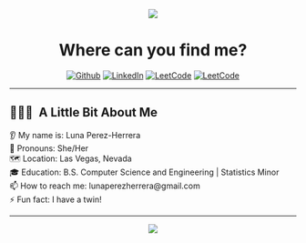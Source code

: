 <p align="center">
  <img src="https://capsule-render.vercel.app/api?text=Welcome!&fontColor=FFFFFF&animation=fadeIn&type=waving&color=gradient&height=100&fontAlignY=60&stroke=c2c2c2"/>
</p>

<h1 align="center">
  Where can you find me?
</h1>

<p align="center">
<a href="https://github.com/Perez-Herrera-Luna" target="_blank"><img alt="Github" src="https://img.shields.io/badge/GitHub-%2312100E.svg?&style=for-the-badge&logo=Github&logoColor=white" /></a>
<a href="https://www.linkedin.com/in/luna-perez-herrera-816815339" target="_blank"><img alt="LinkedIn" src="https://img.shields.io/badge/linkedin-%230077B5.svg?&style=for-the-badge&logo=linkedin&logoColor=white" /></a>
<a href="https://leetcode.com/u/LuaPanic" target="_blank"><img alt="LeetCode" src="https://img.shields.io/badge/-LeetCode-FFA116?style=for-the-badge&logo=LeetCode&logoColor=black" /></a>
<a href="mailto:lunaperezherrera@gmail.com" target="_blank"><img alt="LeetCode" src="https://img.shields.io/badge/Gmail-D14836?style=for-the-badge&logo=gmail&logoColor=white" /></a>
</p>

---

<h2> 👩🏻‍💻 &nbsp;A Little Bit About Me</h2>
👂 My name is: Luna Perez-Herrera <br />
👩 Pronouns: She/Her <br />
🗺️ Location: Las Vegas, Nevada <br />
🎓 Education: B.S. Computer Science and Engineering | Statistics Minor <br />
📫 How to reach me: lunaperezherrera@gmail.com <br />
⚡ Fun fact: I have a twin! <br />

---

<!---
[![Anurag's GitHub stats](https://github-readme-stats.vercel.app/api?username=Perez-Herrera-Luna)](https://github.com/anuraghazra/github-readme-stats)
[![Top Langs](https://github-readme-stats.vercel.app/api/top-langs/?username=Perez-Herrera-Luna&hide=makefile&exclude_repo=MythosMaze)](https://github.com/anuraghazra/github-readme-stats)
-->

<p align="center">
  <img src="https://capsule-render.vercel.app/api?type=waving&color=gradient&height=100&section=footer"/>
</p>
